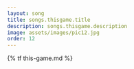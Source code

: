 ```yaml
---
layout: song
title: songs.thisgame.title
description: songs.thisgame.description
image: assets/images/pic12.jpg
order: 12
---
```


{% tf this-game.md %}
